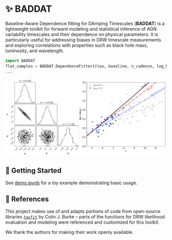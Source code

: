 # ✨ BADDAT

Baseline-Aware Dependence fitting for DAmping Timescales (**BADDAT**) is a lightweight toolkit for forward modeling and statistical inference of AGN variability timescales and their dependence on physical parameters. It is particularly useful for addressing biases in DRW timescale measurements and exploring correlations with properties such as black hole mass, luminosity, and wavelength.

```python
import BADDAT
flat_samples = BADDAT.DependenceFitter1(tau, baseline, n_cadence, log_M_BH).fit()
...
```

![Demo](demo.png)

## 🚀 Getting Started

See [demo.ipynb](demo.ipynb) for a toy example demonstrating basic usage.


## 🔧 References

This project makes use of and adapts portions of code from open-source libraries [`taufit`](https://github.com/burke86/taufit) by Colin J. Burke –  parts of the functions for DRW likelihood evaluation and modeling were referenced and customized for this toolkit.

We thank the authors for making their work openly available.




